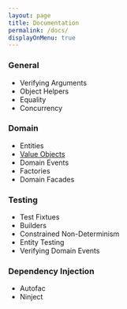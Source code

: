 ```yaml
---
layout: page
title: Documentation
permalink: /docs/
displayOnMenu: true
---
```


### General
* Verifying Arguments
* Object Helpers
* Equality
* Concurrency

### Domain
* Entities
* [Value Objects](domain/valueobjects.html)
* Domain Events
* Factories
* Domain Facades

### Testing
* Test Fixtues
* Builders
* Constrained Non-Determinism
* Entity Testing
* Verifying Domain Events

### Dependency Injection
* Autofac
* Ninject